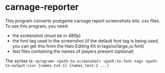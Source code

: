 # carnage-reporter

This program converts postgame carnage report screenshots into .csv files. To use this program, you need:
* the screenshot (must be in 480p)
* the font tag used in the screenshot (if the default font tag is being used, you can get this from the Halo Editing Kit
in tags/ui/large_ui.font)
* text files containing the names of players present (optional)

The syntax is: `<program> <path-to-screenshot> <path-to-font-tag> <path-to-output-csv> [names.txt-1] [names.text-2 ...]`
